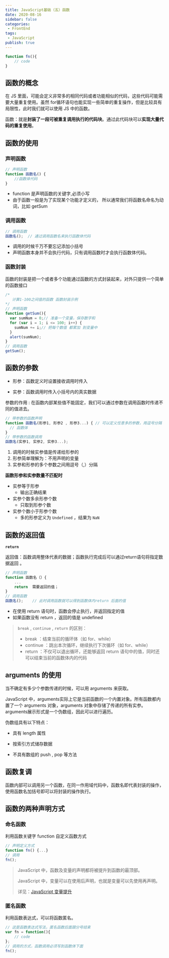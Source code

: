 ```yaml
---
title: JavaScript基础（五）函数
date: 2020-08-16
sidebar: false
categories:
 - FrontEnd
tags:
 - JavaScript
publish: true
---
```


```js
function fn(){
    // code
}
```

<!-- more -->

## 函数的概念

在 JS 里面，可能会定义非常多的相同代码或者功能相似的代码，这些代码可能需要大量重复使用。虽然 for循环语句也能实现一些简单的重复操作，但是比较具有局限性，此时我们就可以使用 JS 中的函数。

函数：就是**封装了一段可被重复调用执行的代码块**。通过此代码块可以**实现大量代码的重复使用**。  



## 函数的使用

### 声明函数

```js
// 声明函数
function 函数名() {
    //函数体代码
}
```

- function 是声明函数的关键字,必须小写
- 由于函数一般是为了实现某个功能才定义的， 所以通常我们将函数名命名为动词，比如 getSum



### 调用函数

```js
// 调用函数
函数名();  // 通过调用函数名来执行函数体代码
```

- 调用的时候千万不要忘记添加小括号
- 声明函数本身并不会执行代码，只有调用函数时才会执行函数体代码。



### 函数封装

函数的封装是把一个或者多个功能通过函数的方式封装起来，对外只提供一个简单的函数接口

```js
/* 
   计算1-100之间值的函数 函数封装示例
*/
// 声明函数
function getSum(){
  var sumNum = 0;// 准备一个变量，保存数字和
  for (var i = 1; i <= 100; i++) {
    sumNum += i;// 把每个数值 都累加 到变量中
  }
  alert(sumNum);
}
// 调用函数
getSum();
```



## 函数的参数

- 形参：函数定义时设置接收调用时传入

- 实参：函数调用时传入小括号内的真实数据

参数的作用 : 在函数内部某些值不能固定，我们可以通过参数在调用函数时传递不同的值进去。

```js
// 带参数的函数声明
function 函数名(形参1, 形参2 , 形参3...) { // 可以定义任意多的参数，用逗号分隔
  // 函数体
}
// 带参数的函数调用
函数名(实参1, 实参2, 实参3...); 
```

1. 调用的时候实参值是传递给形参的
2. 形参简单理解为：不用声明的变量
3. 实参和形参的多个参数之间用逗号（,）分隔



**函数形参和实参数量不匹配时**

- 实参等于形参
  - 输出正确结果
- 实参个数多余形参个数
  - 只取到形参个数
- 实参个数小于形参个数
  - 多的形参定义为 `Undefined` ，结果为 `NaN` 





## 函数的返回值

**`return`**

返回值：函数调用整体代表的数据；函数执行完成后可以通过return语句将指定数据返回 。

```js
// 声明函数
function 函数名（）{
    ...
    return  需要返回的值；
}
// 调用函数
函数名();    // 此时调用函数就可以得到函数体内return 后面的值
```

-  在使用 return 语句时，函数会停止执行，并返回指定的值
-  如果函数没有 return ，返回的值是 undefined



> `break` , `continue` , `return` 的区别：
>
> - break ：结束当前的循环体（如 for、while）
> - continue ：跳出本次循环，继续执行下次循环（如 for、while）
> - return ：不仅可以退出循环，还能够返回 return 语句中的值，同时还可以结束当前的函数体内的代码





## arguments 的使用

当不确定有多少个参数传递的时候，可以用 arguments 来获取。

JavaScript 中，arguments实际上它是当前函数的一个内置对象。所有函数都内置了一个 arguments 对象，arguments 对象中存储了传递的所有实参。arguments展示形式是一个伪数组，因此可以进行遍历。

伪数组具有以下特点：

- 具有 length 属性

- 按索引方式储存数据

- 不具有数组的 push , pop 等方法





## 函数复调

函数内部可以调用另一个函数，在同一作用域代码中，函数名即代表封装的操作，使用函数名加括号即可以将封装的操作执行。



## 函数的两种声明方式

### 命名函数

利用函数关键字 function 自定义函数方式

```js
// 声明定义方式
function fn() {...}
// 调用  
fn();  
```

> JavaScript 中，函数及变量的声明都将被提升到函数的最顶部。
>
> JavaScript 中，变量可以在使用后声明，也就是变量可以先使用再声明。
>
> 详见：[JavaScript 变量提升](https://www.runoob.com/js/js-hoisting.html) 



### 匿名函数

利用函数表达式，可以将函数匿名。

```js
// 这是函数表达式写法，匿名函数后面跟分号结束
var fn = function(){
    // code
};
// 调用的方式，函数调用必须写到函数体下面
fn();
```





